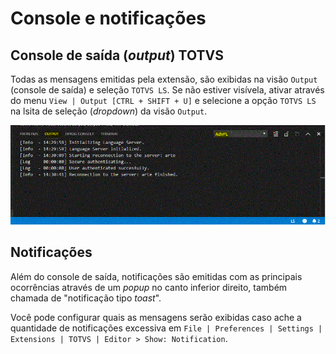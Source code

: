 # Console e notificações

## Console de saída (_output_) TOTVS

Todas as mensagens emitidas pela extensão, são exibidas na visão `Output` (console de saída) e seleção `TOTVS LS`. Se não estiver visívela, ativar através do menu `View | Output [CTRL + SHIFT + U]` e selecione a opção `TOTVS LS` na lsita de seleção (_dropdown_) da visão `Output`.

![Output TOTVS](./gifs/Output.gif)

## Notificações

Além do console de saída, notificações são emitidas com as principais ocorrências através de um _popup_ no canto inferior direito, também chamada de "notificação tipo _toast_".

Você pode configurar quais as mensagens serão exibidas caso ache a quantidade de notificações excessiva em `File | Preferences | Settings | Extensions | TOTVS | Editor > Show: Notification`.
